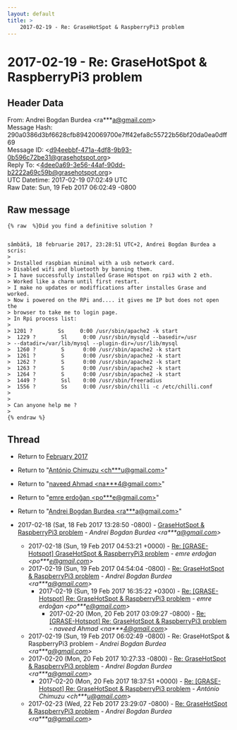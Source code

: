 ```yaml
---
layout: default
title: >
    2017-02-19 - Re: GraseHotSpot & RaspberryPi3 problem
---
```


# 2017-02-19 - Re: GraseHotSpot & RaspberryPi3 problem

## Header Data

From: Andrei Bogdan Burdea \<ra***a@gmail.com\><br>
Message Hash: 290a0386d3bf6628cfb89420069700e7ff42efa8c55722b56bf20da0ea0dff69<br>
Message ID: \<d94eebbf-471a-4df8-9b93-0b596c72be31@grasehotspot.org\><br>
Reply To: \<4dee0a69-3e56-44af-90dd-b2222a69c59b@grasehotspot.org\><br>
UTC Datetime: 2017-02-19 07:02:49 UTC<br>
Raw Date: Sun, 19 Feb 2017 06:02:49 -0800<br>

## Raw message

```
{% raw  %}Did you find a definitive solution ?


sâmbătă, 18 februarie 2017, 23:28:51 UTC+2, Andrei Bogdan Burdea a scris:
>
> Installed raspbian minimal with a usb network card.
> Disabled wifi and bluetooth by banning them.
> I have successfully installed Grase Hotspot on rpi3 with 2 eth.
> Worked like a charm until first restart.
> I make no updates or modiffications after installes Grase and worked.
> Now i powered on the RPi and.... it gives me IP but does not open the 
> browser to take me to login page.
> In Rpi process list:
>
> 1201 ?        Ss     0:00 /usr/sbin/apache2 -k start
>  1229 ?        Sl     0:00 /usr/sbin/mysqld --basedir=/usr 
> --datadir=/var/lib/mysql --plugin-dir=/usr/lib/mysql
>  1260 ?        S      0:00 /usr/sbin/apache2 -k start
>  1261 ?        S      0:00 /usr/sbin/apache2 -k start
>  1262 ?        S      0:00 /usr/sbin/apache2 -k start
>  1263 ?        S      0:00 /usr/sbin/apache2 -k start
>  1264 ?        S      0:00 /usr/sbin/apache2 -k start
>  1449 ?        Ssl    0:00 /usr/sbin/freeradius
>  1556 ?        Ss     0:00 /usr/sbin/chilli -c /etc/chilli.conf
>
>
> Can anyone help me ?
>
{% endraw %}
```

## Thread

+ Return to [February 2017](/archive/2017/02)

+ Return to "[António Chimuzu <ch***u<span>@</span>gmail.com>](/authors/ch___u_at_gmail_com)"
+ Return to "[naveed Ahmad <na***4<span>@</span>gmail.com>](/authors/na___4_at_gmail_com)"
+ Return to "[emre erdoğan <po***e<span>@</span>gmail.com>](/authors/po___e_at_gmail_com)"
+ Return to "[Andrei Bogdan Burdea <ra***a<span>@</span>gmail.com>](/authors/ra___a_at_gmail_com)"

+ 2017-02-18 (Sat, 18 Feb 2017 13:28:50 -0800) - [GraseHotSpot & RaspberryPi3 problem](/archive/2017/02/d2e34d770505f16ce048841868a7248009b29d66fe213a4cb97aadd313f7f874) - _Andrei Bogdan Burdea \<ra***a@gmail.com\>_
  + 2017-02-18 (Sun, 19 Feb 2017 04:53:21 +0000) - [Re: [GRASE-Hotspot] GraseHotSpot & RaspberryPi3 problem](/archive/2017/02/bb68c2eb60ec2a1eea190465469631db9b69f5b18c8a6ec5f607d6e6f59f5366) - _emre erdoğan \<po***e@gmail.com\>_
  + 2017-02-19 (Sun, 19 Feb 2017 04:54:04 -0800) - [Re: GraseHotSpot & RaspberryPi3 problem](/archive/2017/02/1bc89189a149f3e92f54f82440459e469a393cb734be5cb494d5767b022c3e94) - _Andrei Bogdan Burdea \<ra***a@gmail.com\>_
    + 2017-02-19 (Sun, 19 Feb 2017 16:35:22 +0300) - [Re: [GRASE-Hotspot] Re: GraseHotSpot & RaspberryPi3 problem](/archive/2017/02/26be2bc0806381264a1c9b09178cb2c9fe489e7ec13408563ea5593aedfab9fb) - _emre erdoğan \<po***e@gmail.com\>_
      + 2017-02-20 (Mon, 20 Feb 2017 03:09:27 -0800) - [Re: [GRASE-Hotspot] Re: GraseHotSpot & RaspberryPi3 problem](/archive/2017/02/75278c9a6379bfa6a1e81f5a0d0e4b31ad0a3c6b8083d130f04978e1d71b589a) - _naveed Ahmad \<na***4@gmail.com\>_
  + 2017-02-19 (Sun, 19 Feb 2017 06:02:49 -0800) - Re: GraseHotSpot & RaspberryPi3 problem - _Andrei Bogdan Burdea \<ra***a@gmail.com\>_
  + 2017-02-20 (Mon, 20 Feb 2017 10:27:33 -0800) - [Re: GraseHotSpot & RaspberryPi3 problem](/archive/2017/02/f89cc084ed758c4d495943f1d579e8ef389b2301aaba94d3ac6a72659b38963a) - _Andrei Bogdan Burdea \<ra***a@gmail.com\>_
    + 2017-02-20 (Mon, 20 Feb 2017 18:37:51 +0000) - [Re: [GRASE-Hotspot] Re: GraseHotSpot & RaspberryPi3 problem](/archive/2017/02/6168d09f36ed31e9681c94b2104a0b0a399b6fcf7ea60ef9266b8783f9e331e9) - _António Chimuzu \<ch***u@gmail.com\>_
  + 2017-02-23 (Wed, 22 Feb 2017 23:29:07 -0800) - [Re: GraseHotSpot & RaspberryPi3 problem](/archive/2017/02/7bf15bcce811303a4e05e5fb23b67074e3d4f9fb6402c0eb711d27f52d3fc449) - _Andrei Bogdan Burdea \<ra***a@gmail.com\>_

